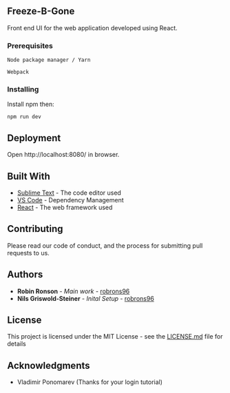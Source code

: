 ## Freeze-B-Gone

Front end UI for the web application developed using React. 

### Prerequisites


```
Node package manager / Yarn 

Webpack 

```

### Installing

Install npm then: 

```
npm run dev 

```

## Deployment

Open http://localhost:8080/ in browser. 

## Built With

* [Sublime Text](https://www.sublimetext.com/) - The code editor used 
* [VS Code](https://code.visualstudio.com/) - Dependency Management
* [React](https://reactjs.org/) - The web framework used

## Contributing

Please read our code of conduct, and the process for submitting pull requests to us.


## Authors

* **Robin Ronson** - *Main work* - [robrons96](https://github.com/robrons96)
* **Nils Griswold-Steiner** - *Inital Setup* - [robrons96](https://github.com/NilsG-S)

## License

This project is licensed under the MIT License - see the [LICENSE.md](LICENSE.md) file for details

## Acknowledgments

* Vladimir Ponomarev (Thanks for your login tutorial)
